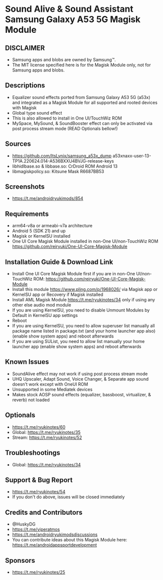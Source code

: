 # Sound Alive & Sound Assistant Samsung Galaxy A53 5G Magisk Module

## DISCLAIMER
- Samsung apps and blobs are owned by Samsung™.
- The MIT license specified here is for the Magisk Module only, not for Samsung apps and blobs.

## Descriptions
- Equalizer sound effects ported from Samsung Galaxy A53 5G (a53x) and integrated as a Magisk Module for all supported and rooted devices with Magisk
- Global type sound effect
- This is also allowed to install in One UI/TouchWiz ROM
- MySpace, MySound, & SoundBooster effect can only be activated via post process stream mode (READ Optionals bellow!)

## Sources
- https://github.com/ItsLynix/samsung_a53x_dump a53xnaxx-user-13-TP1A.220624.014-A536BXXU4BVJG-release-keys
- libhidlbase.so & libbase.so: CrDroid ROM Android 13
- libmagiskpolicy.so: Kitsune Mask R6687BB53

## Screenshots
- https://t.me/androidryukimods/854

## Requirements
- arm64-v8a or armeabi-v7a architecture
- Android 5 (SDK 21) and up
- Magisk or KernelSU installed
- One UI Core Magisk Module installed in non-One UI/non-TouchWiz ROM https://github.com/reiryuki/One-UI-Core-Magisk-Module

## Installation Guide & Download Link
- Install One UI Core Magisk Module first if you are in non-One UI/non-TouchWiz ROM: https://github.com/reiryuki/One-UI-Core-Magisk-Module
- Install this module https://www.pling.com/p/1968026/ via Magisk app or KernelSU app or Recovery if Magisk installed
- Install AML Magisk Module https://t.me/ryukinotes/34 only if using any other else audio mod module
- If you are using KernelSU, you need to disable Unmount Modules by Default in KernelSU app settings
- Reboot
- If you are using KernelSU, you need to allow superuser list manually all package name listed in package.txt (and your home launcher app also) (enable show system apps) and reboot afterwards
- If you are using SUList, you need to allow list manually your home launcher app (enable show system apps) and reboot afterwards

## Known Issues
- SoundAlive effect may not work if using post process stream mode
- UHQ Upscaler, Adapt Sound, Voice Changer, & Separate app sound doesn't work except with OneUI ROM
- Unsupported in some Mediatek devices
- Makes stock AOSP sound effects (equalizer, bassboost, virtualizer, & reverb) not loaded

## Optionals
- https://t.me/ryukinotes/60
- Global: https://t.me/ryukinotes/35
- Stream: https://t.me/ryukinotes/52

## Troubleshootings
- Global: https://t.me/ryukinotes/34

## Support & Bug Report
- https://t.me/ryukinotes/54
- If you don't do above, issues will be closed immediately

## Credits and Contributors
- @HuskyDG
- https://t.me/viperatmos
- https://t.me/androidryukimodsdiscussions
- You can contribute ideas about this Magisk Module here: https://t.me/androidappsportdevelopment

## Sponsors
- https://t.me/ryukinotes/25


